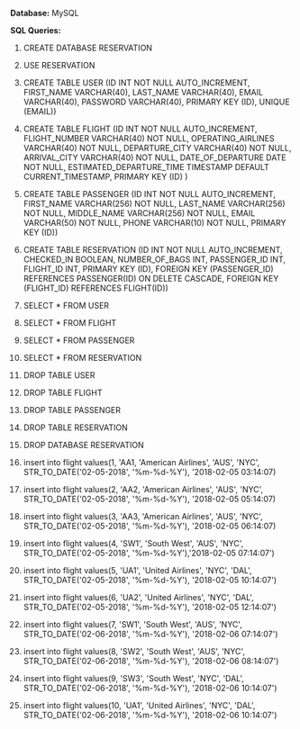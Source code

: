 **Database:** MySQL

**SQL Queries:**
1. CREATE DATABASE RESERVATION

2. USE RESERVATION

3. CREATE TABLE USER
   (ID INT NOT NULL AUTO_INCREMENT,
    FIRST_NAME VARCHAR(40),
    LAST_NAME VARCHAR(40),
    EMAIL VARCHAR(40),
    PASSWORD VARCHAR(40),
       PRIMARY KEY (ID),
       UNIQUE (EMAIL))

4. CREATE TABLE FLIGHT
   (ID INT NOT NULL AUTO_INCREMENT,
    FLIGHT_NUMBER VARCHAR(40) NOT NULL,
    OPERATING_AIRLINES VARCHAR(40) NOT NULL,
    DEPARTURE_CITY VARCHAR(40) NOT NULL,
    ARRIVAL_CITY VARCHAR(40) NOT NULL,
    DATE_OF_DEPARTURE DATE NOT NULL,
    ESTIMATED_DEPARTURE_TIME TIMESTAMP DEFAULT CURRENT_TIMESTAMP,
       PRIMARY KEY (ID)
    )

5. CREATE TABLE PASSENGER
   (ID INT NOT NULL AUTO_INCREMENT,
    FIRST_NAME VARCHAR(256) NOT NULL,
    LAST_NAME VARCHAR(256) NOT NULL,
    MIDDLE_NAME VARCHAR(256) NOT NULL,
    EMAIL VARCHAR(50) NOT NULL,
    PHONE VARCHAR(10) NOT NULL,
       PRIMARY KEY (ID))

6. CREATE TABLE RESERVATION
   (ID INT NOT NULL AUTO_INCREMENT,
    CHECKED_IN BOOLEAN,
    NUMBER_OF_BAGS INT,
    PASSENGER_ID INT,
    FLIGHT_ID INT,
       PRIMARY KEY (ID),
       FOREIGN KEY (PASSENGER_ID) REFERENCES PASSENGER(ID) ON DELETE CASCADE,
       FOREIGN KEY (FLIGHT_ID) REFERENCES FLIGHT(ID))

7. SELECT * FROM USER
8. SELECT * FROM FLIGHT
9. SELECT * FROM PASSENGER
10. SELECT * FROM RESERVATION

11. DROP TABLE USER
12. DROP TABLE FLIGHT
13. DROP TABLE PASSENGER
14. DROP TABLE RESERVATION

15. DROP DATABASE RESERVATION

16. insert into flight values(1, 'AA1, 'American Airlines', 'AUS',
    'NYC', STR_TO_DATE('02-05-2018', '%m-%d-%Y'), '2018-02-05 03:14:07)
17. insert into flight values(2, 'AA2, 'American Airlines', 'AUS',
    'NYC', STR_TO_DATE('02-05-2018', '%m-%d-%Y'), '2018-02-05 05:14:07) 
18. insert into flight values(3, 'AA3, 'American Airlines', 'AUS',
    'NYC', STR_TO_DATE('02-05-2018', '%m-%d-%Y'), '2018-02-05 06:14:07)
19. insert into flight values(4, 'SW1', 'South West', 'AUS',
    'NYC', STR_TO_DATE('02-05-2018', '%m-%d-%Y'),'2018-02-05 07:14:07')
20. insert into flight values(5, 'UA1', 'United Airlines', 'NYC',
    'DAL', STR_TO_DATE('02-05-2018', '%m-%d-%Y'), '2018-02-05 10:14:07')
21. insert into flight values(6, 'UA2', 'United Airlines', 'NYC',
    'DAL', STR_TO_DATE('02-05-2018', '%m-%d-%Y'), '2018-02-05 12:14:07')
22. insert into flight values(7, 'SW1', 'South West', 'AUS',
    'NYC', STR_TO_DATE('02-06-2018', '%m-%d-%Y'), '2018-02-06 07:14:07')
23. insert into flight values(8, 'SW2', 'South West', 'AUS',
    'NYC', STR_TO_DATE('02-06-2018', '%m-%d-%Y'), '2018-02-06 08:14:07')
24. insert into flight values(9, 'SW3', 'South West', 'NYC',
    'DAL', STR_TO_DATE('02-06-2018', '%m-%d-%Y'), '2018-02-06 10:14:07')
25. insert into flight values(10, 'UA1', 'United Airlines', 'NYC',
    'DAL', STR_TO_DATE('02-06-2018', '%m-%d-%Y'), '2018-02-06 10:14:07')